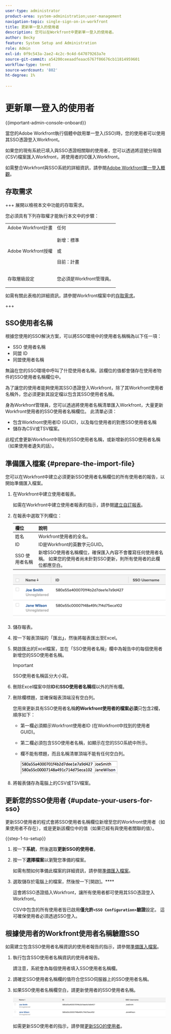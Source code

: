 ```yaml
---
user-type: administrator
product-area: system-administration;user-management
navigation-topic: single-sign-on-in-workfront
title: 更新單一登入的使用者
description: 您可以在Workfront中更新單一登入的使用者。
author: Becky
feature: System Setup and Administration
role: Admin
exl-id: 0f9c543a-2ae2-4c2c-9c4d-647079263a7e
source-git-commit: a54200ceeaadfeaac6767f06676cb11814959601
workflow-type: tm+mt
source-wordcount: '802'
ht-degree: 1%

---
```


# 更新單一登入的使用者

<!-- Audited: 1/2024 -->

{{important-admin-console-onboard}}

當您的Adobe Workfront執行個體中啟用單一登入(SSO)時，您的使用者可以使用其SSO憑證登入Workfront。

如果您的現有系統已填入與SSO憑證相關聯的使用者，您可以透過將逗號分隔值(CSV)檔案匯入Workfront，將使用者的ID匯入Workfront。

如需整合Workfront與SSO系統的詳細資訊，請參閱[Adobe Workfront單一登入概觀](../../../administration-and-setup/add-users/single-sign-on/sso-in-workfront.md)。


## 存取需求

+++ 展開以檢視本文中功能的存取需求。

您必須具有下列存取權才能執行本文中的步驟：

<table style="table-layout:auto"> 
 <col> 
 <col> 
 <tbody> 
  <tr> 
   <td role="rowheader">Adobe Workfront計畫</td> 
   <td>任何</td> 
  </tr> 
  <tr> 
   <td role="rowheader">Adobe Workfront授權</td> 
   <td><p>新增：標準</p><p>或</p><p>目前：計畫</p></td> 
  </tr> 
  <tr> 
   <td role="rowheader">存取層級設定</td> 
   <td> <p>您必須是Workfront管理員。</p>  </td> 
  </tr> 
 </tbody> 
</table>

如需有關此表格的詳細資訊，請參閱Workfront檔案中的[存取需求](/help/quicksilver/administration-and-setup/add-users/access-levels-and-object-permissions/access-level-requirements-in-documentation.md)。

+++

## SSO使用者名稱

根據您使用的SSO解決方案，可以將SSO環境中的使用者名稱稱為以下任一項：

* SSO 使用者名稱
* 同盟 ID
* 同盟使用者名稱

無論在您的SSO環境中呼叫了什麼使用者名稱，該欄位的值都會儲存在使用者物件的SSO使用者名稱欄位中。

為了讓您的使用者能夠使用其SSO憑證登入Workfront，除了其Workfront使用者名稱外，您必須更新其設定檔以包含其SSO使用者名稱。

身為Workfront管理員，您可以透過將使用者名稱清單匯入Workfront，大量更新Workfront使用者的SSO使用者名稱欄位。 此清單必須：

* 包含Workfront使用者ID (GUID)，以及每位使用者的對應SSO使用者名稱
* 儲存為CSV或TSV檔案。

此程式會更新Workfront中現有的SSO使用者名稱，或新增新的SSO使用者名稱（如果使用者遺失的話）。

## 準備匯入檔案 {#prepare-the-import-file}

您可以在Workfront中建立必須更新SSO使用者名稱欄位的所有使用者的報告，以開始準備匯入檔案。

1. 在Workfront中建立使用者報表。

   如需在Workfront中建立使用者報表的指示，請參閱[建立自訂報表](../../../reports-and-dashboards/reports/creating-and-managing-reports/create-custom-report.md)。

1. 在報表中選取下列欄位：

   | 欄位 | 說明 |
   |---|---|
   | 姓名 | Workfront使用者的全名。 |
   | ID | ID是Workfront的英數字元GUID。 |
   | SSO 使用者名稱 | 新增SSO使用者名稱欄位，確保匯入內容不會覆寫任何使用者名稱。 如果您的使用者尚未針對SSO更新，則所有使用者的此欄位都應空白。 |

   ![](assets/users-with-sso-username-and-no-sso-access-only-field.png)

1. 儲存報表。
1. 按一下報表頂端的「匯出&#x200B;**」**，然後將報表匯出至Excel。
1. 開啟匯出的Excel檔案，並在「SSO使用者名稱」欄中為報告中的每個使用者新增您的SSO使用者名稱。

   >[!IMPORTANT]
   >
   >SSO使用者名稱區分大小寫。

1. 刪除Excel檔案中除&#x200B;**ID**&#x200B;和&#x200B;**SSO使用者名稱**&#x200B;欄以外的所有欄。

1. 刪除欄標題，並確保報表頂端沒有空白列。

   您用來更新具有SSO使用者名稱&#x200B;**的Workfront使用者的檔案必須**&#x200B;只包含2欄，順序如下：

   * 第一欄必須顯示Workfront使用者ID (在Workfront中找到的使用者GUID)。
   * 第二欄必須包含SSO使用者名稱，如顯示在您的SSO系統中所示。
   * 欄不能有標題，而且名稱清單頂端不能有任何空白列。

     ![](assets/update-users-for-sso-csv-file-for-import.png)

1. 將報表儲存為電腦上的CSV或TSV檔案。

## 更新您的SSO使用者 {#update-your-users-for-sso}

更新SSO使用者的程式會將SSO使用者名稱欄位新增至您的Workfront使用者（如果使用者不存在），或是更新該欄位中的值（如果已經有與使用者關聯的值）。

{{step-1-to-setup}}

1. 按一下&#x200B;**系統**，然後選取&#x200B;**更新SSO的使用者**。

1. 按一下&#x200B;**選擇檔案**&#x200B;以瀏覽您準備的檔案。

   如需有關如何準備此檔案的詳細資訊，請參閱[準備匯入檔案](#prepare-the-import-file)。

1. 選取儲存於電腦上的檔案，然後按一下[開啟]。****

   這會將SSO憑證插入Workfront，讓所有使用者都可使用其SSO憑證登入Workfront。

   CSV中包含的所有使用者皆已啟用&#x200B;**僅允許`<SSO Configuration>`驗證**&#x200B;設定。 這可確保使用者必須透過SSO登入。

## 根據使用者的Workfront使用者名稱驗證SSO

如需建立包含SSO使用者名稱資訊的使用者報告的指示，請參閱[準備匯入檔案](#prepare-the-import-file)。

1. 執行包含SSO使用者名稱資訊的使用者報告。

   請注意，系統會為每個使用者填入SSO使用者名稱欄。

1. 請確定SSO使用者名稱欄的值符合您SSO伺服器上的SSO使用者名稱。
1. 如果SSO使用者名稱欄空白，請更新使用者的SSO使用者名稱。

   ![](assets/users-with-sso-field-updated.png)

   如需更新SSO使用者的指示，請參閱[更新SSO的使用者](#update-your-users-for-sso)。
